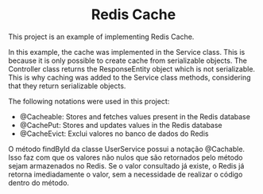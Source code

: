 <h1 align="center"><strong>Redis Cache</strong></h1>

<p>This project is an example of implementing Redis Cache.</p>

<p>In this example, the cache was implemented in the Service class. This is because it is only possible to create cache from serializable objects. The Controller class returns the ResponseEntity object which is not serializable. This is why caching was added to the Service class methods, considering that they return serializable objects.</p>

<p>The following notations were used in this project:</p>

- @Cacheable: Stores and fetches values present in the Redis database
- @CachePut: Stores and updates values in the Redis database
- @CacheEvict: Exclui valores no banco de dados do Redis

<p>O método findById da classe UserService possui a notação @Cachable. Isso faz com que os valores não nulos que são retornados pelo método sejam armazenados no Redis. Se o valor consultado já existe, o Redis já retorna imediadamente o valor, sem a necessidade de realizar o código dentro do método.</p>
